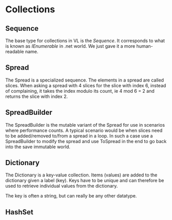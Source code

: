 # Collections

## Sequence
The base type for collections in VL is the _Sequence_. It corresponds to what is known as _IEnumerable_ in .net world. We just gave it a more human-readable name.

## Spread
The Spread is a specialized sequence. The elements in a spread are called slices. When asking a spread with 4 slices for the slice with index 6, instead of complaining, it takes the index modulo its count, ie 4 mod 6 = 2 and returns the slice with index 2.

## SpreadBuilder
The SpreadBuilder is the mutable variant of the Spread for use in scenarios where performance counts. A typical scenario would be when slices need to be added/removed to/from a spread in a loop. In such a case use a SpreadBuilder to modify the spread and use ToSpread in the end to go back into the save immutable world.

## Dictionary
The Dictionary is a key-value collection. Items (values) are added to the dictionary given a label (key). Keys have to be unique and can therefore be used to retrieve individual values from the dictionary.

The key is often a string, but can really be any other datatype.

## HashSet
